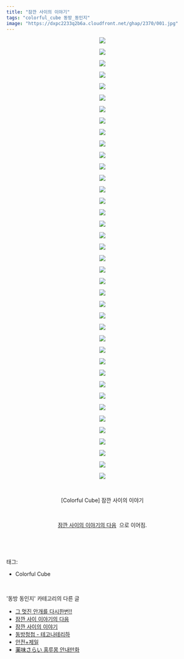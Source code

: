 ```yaml
---
title: "잠깐 사이의 이야기"
tags: "colorful_cube 동방_동인지"
image: "https://dxpc2233q2b6a.cloudfront.net/ghap/2370/001.jpg"
---
```

<div class="article">
<p style="text-align: center; clear: none; float: none;"><img src="{{ site.imgserver3 }}/ghap/2370/001.jpg"/></p>
<p style="text-align: center; clear: none; float: none;"><img src="{{ site.imgserver3 }}/ghap/2370/002.jpg"/></p>
<p style="text-align: center; clear: none; float: none;"><img src="{{ site.imgserver3 }}/ghap/2370/003.jpg"/></p>
<p style="text-align: center; clear: none; float: none;"><img src="{{ site.imgserver3 }}/ghap/2370/004.jpg"/></p>
<p style="text-align: center; clear: none; float: none;"><img src="{{ site.imgserver3 }}/ghap/2370/005.jpg"/></p>
<p style="text-align: center; clear: none; float: none;"><img src="{{ site.imgserver3 }}/ghap/2370/006.jpg"/></p>
<p style="text-align: center; clear: none; float: none;"><img src="{{ site.imgserver3 }}/ghap/2370/007.jpg"/></p>
<p style="text-align: center; clear: none; float: none;"><img src="{{ site.imgserver3 }}/ghap/2370/008.jpg"/></p>
<p style="text-align: center; clear: none; float: none;"><img src="{{ site.imgserver3 }}/ghap/2370/009.jpg"/></p>
<p style="text-align: center; clear: none; float: none;"><img src="{{ site.imgserver3 }}/ghap/2370/010.jpg"/></p>
<p style="text-align: center; clear: none; float: none;"><img src="{{ site.imgserver3 }}/ghap/2370/011.jpg"/></p>
<p style="text-align: center; clear: none; float: none;"><img src="{{ site.imgserver3 }}/ghap/2370/012.jpg"/></p>
<p style="text-align: center; clear: none; float: none;"><img src="{{ site.imgserver3 }}/ghap/2370/013.jpg"/></p>
<p style="text-align: center; clear: none; float: none;"><img src="{{ site.imgserver3 }}/ghap/2370/014.jpg"/></p>
<p style="text-align: center; clear: none; float: none;"><img src="{{ site.imgserver3 }}/ghap/2370/015.jpg"/></p>
<p style="text-align: center; clear: none; float: none;"><img src="{{ site.imgserver3 }}/ghap/2370/016.jpg"/></p>
<p style="text-align: center; clear: none; float: none;"><img src="{{ site.imgserver3 }}/ghap/2370/017.jpg"/></p>
<p style="text-align: center; clear: none; float: none;"><img src="{{ site.imgserver3 }}/ghap/2370/018.jpg"/></p>
<p style="text-align: center; clear: none; float: none;"><img src="{{ site.imgserver3 }}/ghap/2370/019.jpg"/></p>
<p style="text-align: center; clear: none; float: none;"><img src="{{ site.imgserver3 }}/ghap/2370/020.jpg"/></p>
<p style="text-align: center; clear: none; float: none;"><img src="{{ site.imgserver3 }}/ghap/2370/021.jpg"/></p>
<p style="text-align: center; clear: none; float: none;"><img src="{{ site.imgserver3 }}/ghap/2370/022.jpg"/></p>
<p style="text-align: center; clear: none; float: none;"><img src="{{ site.imgserver3 }}/ghap/2370/023.jpg"/></p>
<p style="text-align: center; clear: none; float: none;"><img src="{{ site.imgserver3 }}/ghap/2370/024.jpg"/></p>
<p style="text-align: center; clear: none; float: none;"><img src="{{ site.imgserver3 }}/ghap/2370/025.jpg"/></p>
<p style="text-align: center; clear: none; float: none;"><img src="{{ site.imgserver3 }}/ghap/2370/026.jpg"/></p>
<p style="text-align: center; clear: none; float: none;"><img src="{{ site.imgserver3 }}/ghap/2370/027.jpg"/></p>
<p style="text-align: center; clear: none; float: none;"><img src="{{ site.imgserver3 }}/ghap/2370/028.jpg"/></p>
<p style="text-align: center; clear: none; float: none;"><img src="{{ site.imgserver3 }}/ghap/2370/029.jpg"/></p>
<p style="text-align: center; clear: none; float: none;"><img src="{{ site.imgserver3 }}/ghap/2370/030.jpg"/></p>
<p style="text-align: center; clear: none; float: none;"><img src="{{ site.imgserver3 }}/ghap/2370/031.jpg"/></p>
<p style="text-align: center; clear: none; float: none;"><img src="{{ site.imgserver3 }}/ghap/2370/032.jpg"/></p>
<p style="text-align: center; clear: none; float: none;"><img src="{{ site.imgserver3 }}/ghap/2370/033.jpg"/></p>
<p style="text-align: center; clear: none; float: none;"><img src="{{ site.imgserver3 }}/ghap/2370/034.jpg"/></p>
<p style="text-align: center; clear: none; float: none;"><img src="{{ site.imgserver3 }}/ghap/2370/035.jpg"/></p>
<p style="text-align: center; clear: none; float: none;"><img src="{{ site.imgserver3 }}/ghap/2370/036.jpg"/></p>
<p style="text-align: center; clear: none; float: none;"><img src="{{ site.imgserver3 }}/ghap/2370/037.jpg"/></p>
<p style="text-align: center; clear: none; float: none;"><img src="{{ site.imgserver3 }}/ghap/2370/038.jpg"/></p>
<p style="text-align: center; clear: none; float: none;"><img src="{{ site.imgserver3 }}/ghap/2370/039.jpg"/></p>
<p style="text-align: center; clear: none; float: none;"><br/></p>
<p style="text-align: center; clear: none; float: none;">[Colorful Cube] 잠깐 사이의 이야기</p>
<p style="text-align: center; clear: none; float: none;"><br/></p>
<p style="text-align: center; clear: none; float: none;"><a class="tx-link" href="http://ghaptouhou.tistory.com/2371" target="_blank">잠깐 사이의 이야기의 다음</a>  으로 이어짐.</p>
<p><br/></p>
</div><br/>
<div class="tagTrail">
<p>태그: </p>
<ul>
<li>Colorful Cube</li>
</ul>
</div><br/>
<div class="another">
<p>'동방 동인지' 카테고리의 다른 글</p>
<ul>
<li><a href="/ghap_2372">그 멋진 안개를 다시한번!!</a></li>
<li><a href="/ghap_2371">잠깐 사이 이야기의 다음</a></li>
<li><a href="/ghap_2370">잠깐 사이의 이야기</a></li>
<li><a href="/ghap_2368">동방청첩 - 테고나테리하</a></li>
<li><a href="/ghap_2367">안전+제일</a></li>
<li><a href="/ghap_2366">薬味さらい 홍루몽 안내만화</a></li>
</ul>
</div><br/>
<div class="cb_module cb_fluid">
<div class="cb_wrt cb_profile">
</div><!-- commentList close -->
</div><br/>
